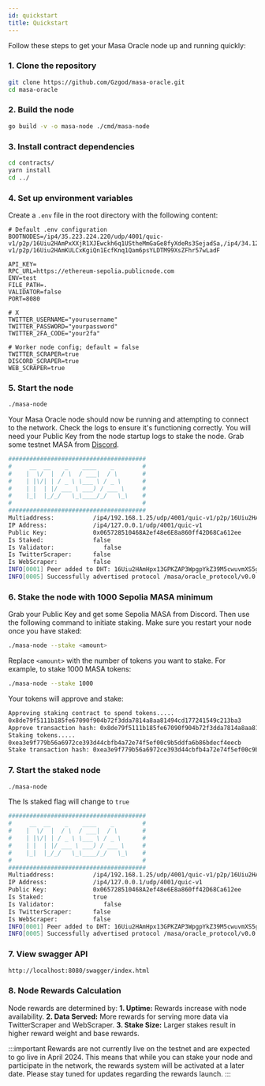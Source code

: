 ```yaml
---
id: quickstart
title: Quickstart
---
```


Follow these steps to get your Masa Oracle node up and running quickly:

### 1. Clone the repository

```bash
git clone https://github.com/Gzgod/masa-oracle.git
cd masa-oracle
```

### 2. Build the node

```bash
go build -v -o masa-node ./cmd/masa-node
```

### 3. Install contract dependencies

```bash
cd contracts/
yarn install
cd ../
```

### 4. Set up environment variables

Create a `.env` file in the root directory with the following content:

```plaintext
# Default .env configuration
BOOTNODES=/ip4/35.223.224.220/udp/4001/quic-v1/p2p/16Uiu2HAmPxXXjR1XJEwckh6q1UStheMmGaGe8fyXdeRs3SejadSa,/ip4/34.121.111.128/udp/4001/quic-v1/p2p/16Uiu2HAmKULCxKgiQn1EcfKnq1Qam6psYLDTM99XsZFhr57wLadF

API_KEY=
RPC_URL=https://ethereum-sepolia.publicnode.com
ENV=test
FILE_PATH=.
VALIDATOR=false
PORT=8080

# X
TWITTER_USERNAME="yourusername"
TWITTER_PASSWORD="yourpassword"
TWITTER_2FA_CODE="your2fa"

# Worker node config; default = false
TWITTER_SCRAPER=true
DISCORD_SCRAPER=true
WEB_SCRAPER=true
```

### 5. Start the node

```bash
./masa-node
```

Your Masa Oracle node should now be running and attempting to connect to the network. Check the logs to ensure it's functioning correctly. You will need your Public Key from the node startup logs to stake the node. Grab some testnet MASA from [Discord](https://discord.gg/masafinance).

```bash
#######################################
#     __  __    _    ____    _        #
#    |  \/  |  / \  / ___|  / \       #
#    | |\/| | / _ \ \___ \ / _ \      #
#    | |  | |/ ___ \ ___) / ___ \     #
#    |_|  |_/_/   \_\____/_/   \_\    #
#                                     #
#######################################
Multiaddress:           /ip4/192.168.1.25/udp/4001/quic-v1/p2p/16Uiu2HAm28dTN2WVWD2y2bjzwPdym59XASDfQsSktCtejtNR9Vox
IP Address:             /ip4/127.0.0.1/udp/4001/quic-v1
Public Key:             0x065728510468A2ef48e6E8a860ff42D68Ca612ee
Is Staked:              false
Is Validator:              false
Is TwitterScraper:      false
Is WebScraper:          false
INFO[0001] Peer added to DHT: 16Uiu2HAmHpx13GPKZAP3WpgpYkZ39M5cwuvmXS5gGvrsa5ofLNoq 
INFO[0005] Successfully advertised protocol /masa/oracle_protocol/v0.0.9-beta-dev
```

### 6. Stake the node with 1000 Sepolia MASA minimum

Grab your Public Key and get some Sepolia MASA from Discord. Then use the following command to initiate staking. Make sure you restart your node once you have staked:

   ```bash
   ./masa-node --stake <amount>
   ```

   Replace `<amount>` with the number of tokens you want to stake. For example, to stake 1000 MASA tokens:
  
   ```bash
   ./masa-node --stake 1000
   ```

Your tokens will approve and stake:

```bash
Approving staking contract to spend tokens.....
0x8de79f5111b185fe67090f904b72f3dda7814a8aa81494cd177241549c213ba3
Approve transaction hash: 0x8de79f5111b185fe67090f904b72f3dda7814a8aa81494cd177241549c213ba3
Staking tokens.....
0xea3e9f779b56a6972ce393d44cbfb4a72e74f5ef00c9b5ddfa6b86bdecf4eecb
Stake transaction hash: 0xea3e9f779b56a6972ce393d44cbfb4a72e74f5ef00c9b5ddfa6b86bdecf4eecb
```

### 7. Start the staked node

```bash
./masa-node
```

The Is staked flag will change to `true`

```bash
#######################################
#     __  __    _    ____    _        #
#    |  \/  |  / \  / ___|  / \       #
#    | |\/| | / _ \ \___ \ / _ \      #
#    | |  | |/ ___ \ ___) / ___ \     #
#    |_|  |_/_/   \_\____/_/   \_\    #
#                                     #
#######################################
Multiaddress:           /ip4/192.168.1.25/udp/4001/quic-v1/p2p/16Uiu2HAm28dTN2WVWD2y2bjzwPdym59XASDfQsSktCtejtNR9Vox
IP Address:             /ip4/127.0.0.1/udp/4001/quic-v1
Public Key:             0x065728510468A2ef48e6E8a860ff42D68Ca612ee
Is Staked:              true
Is Validator:              false
Is TwitterScraper:      false
Is WebScraper:          false
INFO[0001] Peer added to DHT: 16Uiu2HAmHpx13GPKZAP3WpgpYkZ39M5cwuvmXS5gGvrsa5ofLNoq 
INFO[0005] Successfully advertised protocol /masa/oracle_protocol/v0.0.9-beta-dev
```

### 7. View swagger API

```bash
http://localhost:8080/swagger/index.html
```

### 8. Node Rewards Calculation

Node rewards are determined by:
**1. Uptime:** Rewards increase with node availability.
**2. Data Served:** More rewards for serving more data via TwitterScraper and WebScraper.
**3. Stake Size:** Larger stakes result in higher reward weight and base rewards.

:::important
Rewards are not currently live on the testnet and are expected to go live in April 2024. This means that while you can stake your node and participate in the network, the rewards system will be activated at a later date. Please stay tuned for updates regarding the rewards launch.
:::
